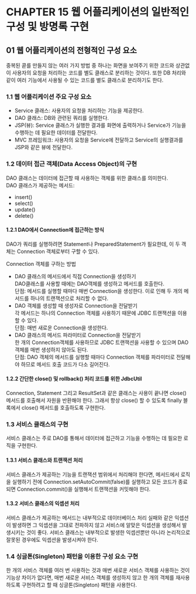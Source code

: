 # CHAPTER 15 웹 어플리케이션의 일반적인 구성 및 방명록 구현
## 01 웹 어플리케이션의 전형적인 구성 요소
중복된 콛를 만들지 않는 여러 가지 방법 중 하나는 화면을 보여주기 위한 코드와 상관없이 사용자의 요청을 처리하는 코드를 별도 클래스로 분리하는 것이다.
또한 DB 처리와 같이 여러 기능에서 사용될 수 있는 코드를 별도 클래스로 분리하기도 한다.

### 1.1 웹 어플리케이션 주요 구성 요소
- Service 클래스: 사용자의 요청을 처리하는 기능을 제공한다.
- DAO 클래스: DB와 관련된 쿼리를 실행한다.
- JSP(뷰): Service 클래스가 실행한 결과를 화면에 출력하거나 Service가 기능을 수행하는 데 필요한 데이터를 전달한다.
- MVC 프레임워크: 사용자의 요청을 Service에 전달하고 Service의 실행결과를 JSP와 같은 뷰에 전달한다.

### 1.2 데이터 접근 객체(Data Access Object)의 구현
DAO 클래스는 데이터에 접근할 때 사용하는 객체를 위한 클래스를 의미한다.<br>
DAO 클래스가 제공하는 메서드:<br> 
- insert()
- select()
- update()
- delete()

#### 1.2.1 DAO에서 Connection에 접근하는 방식
DAO가 쿼리를 실행하려면 Statement나 PreparedStatement가 필요한데, 이 두 객체는 Connection 객체로부터 구할 수 있다.

Connection 객체를 구하는 방법
- DAO 클래스의 메서드에서 직접 Connection을 생성하기<br>DAO클래스를 사용할 때에는 DAO객체를 생성하고 메서드를 호출한다.<br>단점: 메서드를 실행할 때마다 매번 Connection을 생성한다. 이로 인해 두 개의 메서드를 하나의 트랜잭션으로 처리할 수 없다.
- DAO 객체를 생성할 때 생성자로 Connection을 전달받기<br>각 메서드는 하나의 Connection 객체를 사용하기 때문에 JDBC 트랜잭션을 이용할 수 있다.<br>단점: 매번 새로운 Connection을 생성한다.
- DAO 클래스의 메서드 파라미터로 Connection을 전달받기<br>한 개의 Connection객체를 사용하므로 JDBC 트랜잭션을 사용할 수 있으며 DAO 객체를 매번 생성하지 않아도 된다.<br>단점: DAO 객체의 메서드를 실행할 때마다 Connection 객체를 파라미터로 전달해야 하므로 메서드 호출 코드가 다소 길어진다.

#### 1.2.2 간단한 close() 및 rollback() 처리 코드를 위한 JdbcUtil
Connection, Statement 그리고 ResultSet과 같은 클래스는 사용이 끝나면 close() 메서드를 호출해서 자원을 반환해야 한다.
그래서 항상 close() 할 수 있도록 finally 블록에서 close() 메서드를 호출하도록 구현한다.

### 1.3 서비스 클래스의 구현
서비스 클래스는 주로 DAO를 통해서 데이터에 접근하고 기능을 수행하는 데 필요한 로직을 구현한다.

#### 1.3.1 서비스 클래스와 트랜잭션 처리
서비스 클래스가 제공하는 기능을 트랜잭션 범위에서 처리해야 한다면, 메서드에서 로직을 실행하기 전에 Connection.setAutoCommit(false)를 실행하고 모든 코드가 종료되면 Connection.commit()을 실행해서 트랜잭션을 커밋해야 한다.

#### 1.3.2 서비스 클래스의 익셉션 처리
서비스 클래스가 제공하는 메서드는 내부적으로 데이터베이스 처리 실패와 같은 익셉션이 발생하면 그 익셉션을 그대로 전파하지 않고 서비스에 알맞은 익셉션을 생성해서 발생시키는 것이 좋다.
서비스 클래스는 내부적으로 발생한 익셉션뿐만 아니라 논리적으로 잘못된 경우에도 익셉션을 발생시켜야 한다.

### 1.4 싱글톤(Singleton) 패턴을 이용한 구성 요소 구현
한 개의 서비스 객체를 여러 번 사용하는 것과 매번 새로운 서비스 객체를 사용하는 것이 기능상 차이가 없다면, 
매번 새로운 서비스 객체를 생성하지 않고 한 개의 객체를 재사용하도록 구현하려고 할 때 싱글톤(Singleton) 패턴을 사용한다.

